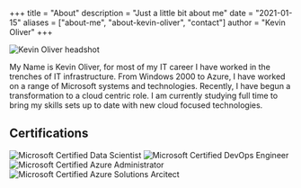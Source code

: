 +++
title = "About"
description = "Just a little bit about me"
date = "2021-01-15"
aliases = ["about-me", "about-kevin-oliver", "contact"]
author = "Kevin Oliver"
+++

![](/images/about_ko.jpg "Kevin Oliver headshot")

My Name is Kevin Oliver, for most of my IT career I have worked in the trenches of IT infrastructure. From Windows 2000 to Azure, I have worked on a range of Microsoft systems and technologies. Recently, I have begun a transformation to a cloud centric role. I am currently studying full time to bring my skills sets up to date with new cloud focused technologies.

## Certifications

![](/images/certs/microsoft-certified-azure-data-scientist-associate.png "Microsoft Certified Data Scientist")
![](/images/certs/microsoft-certified-devops-engineer-expert.png "Microsoft Certified DevOps Engineer")
![](/images/certs/microsoft-certified-azure-administrator-associate.png "Microsoft Certified Azure Administrator")
![](/images/certs/microsoft-certified-azure-solutions-architect-expert.png "Microsoft Certified Azure Solutions Arcitect")

